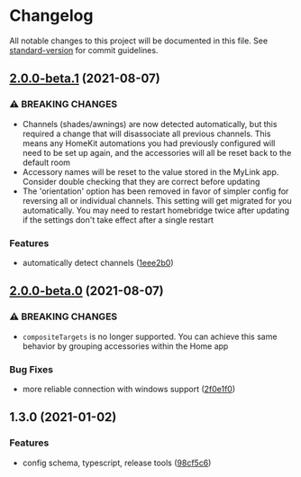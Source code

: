 # Changelog

All notable changes to this project will be documented in this file. See [standard-version](https://github.com/conventional-changelog/standard-version) for commit guidelines.

## [2.0.0-beta.1](https://github.com/yungsters/homebridge-mylink/compare/v2.0.0-beta.0...v2.0.0-beta.1) (2021-08-07)


### ⚠ BREAKING CHANGES

* Channels (shades/awnings) are now detected automatically, but this required a change that will disassociate all previous channels.  This means any HomeKit automations you had previously configured will need to be set up again, and the accessories will all be reset back to the default room
* Accessory names will be reset to the value stored in the MyLink app.  Consider double checking that they are correct before updating
* The 'orientation' option has been removed in favor of simpler config for reversing all or individual channels.  This setting will get migrated for you automatically. You may need to restart homebridge twice after updating if the settings don't take effect after a single restart

### Features

* automatically detect channels ([1eee2b0](https://github.com/yungsters/homebridge-mylink/commit/1eee2b06507c76309cc014c8e7206af70eabdd07))

## [2.0.0-beta.0](https://github.com/yungsters/homebridge-mylink/compare/v1.3.0...v2.0.0-beta.0) (2021-08-07)


### ⚠ BREAKING CHANGES

* `compositeTargets` is no longer supported.  You can achieve this same behavior by grouping accessories within the Home app

### Bug Fixes

* more reliable connection with windows support ([2f0e1f0](https://github.com/yungsters/homebridge-mylink/commit/2f0e1f054536cca1dc95f41dec1d600923435d24))

## 1.3.0 (2021-01-02)


### Features

* config schema, typescript, release tools ([98cf5c6](https://github.com/yungsters/homebridge-mylink/commit/98cf5c621599184dee1e92bb74a1475767a1f74f))
